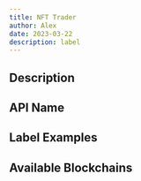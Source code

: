 ```yaml
---
title: NFT Trader
author: Alex
date: 2023-03-22
description: label
---
```


## Description


## API Name


## Label Examples


## Available Blockchains
